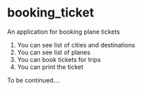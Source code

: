 # booking_ticket
An application for booking plane tickets
1. You can see list of cities and destinations
2. You can see list of planes
3. You can book tickets for trips
4. You can print the ticket

To be continued....
